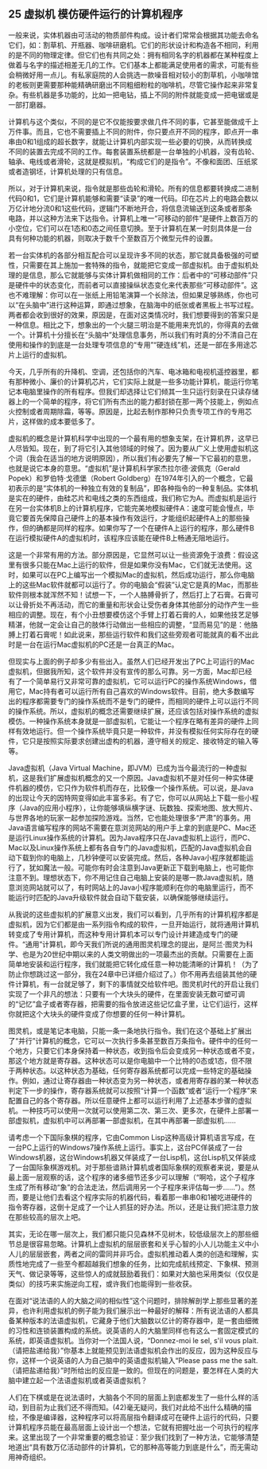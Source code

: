 ## 25 虚拟机 模仿硬件运行的计算机程序

一般来说，实体机器由可活动的物质部件构成。设计者们常常会根据其功能去命名它们，如：割草机、开瓶器、咖啡研磨机。它们的形状设计和构造各不相同，利用的是不同的物理定律。但它们也有共同之处：拥有相同名字的机器都在某种程度上做着与名字的描述相差无几的工作。它们基本上都能满足使用者的需求，可能有些会稍微好用一点儿。有私家庭院的人会挑选一款噪音相对较小的割草机，小咖啡馆的老板则更需要那种能精确研磨出不同粗细粉粒的咖啡机，尽管它操作起来非常复杂。有些机器是多功能的，比如一把电钻，插上不同的附件就能变成一把电锯或是一部打磨器。

计算机与这个类似，不同的是它不仅能按要求做几件不同的事，它甚至能做成千上万件事。而且，它也不需要插上不同的附件，你只要点开不同的程序，即点开一串串由0和1组成的超长数字，就能让计算机内部实现一些必要的切换，从而转换成不同的装置去完成不同的工作。每套装置系统都是一台单独的小机器，没有齿轮、轴承、电线或者滑轮，这就是模拟机，“构成它们的是指令”。不像和面团、压纸浆或者造钢坯，计算机处理的只有信息。

所以，对于计算机来说，指令就是那些齿轮和滑轮。所有的信息都要转换成二进制代码0和1，它们是计算机能够和需要“读录”的唯一代码。印在芯片上的电路会数以万亿计地分流0和1这些代码，逻辑门不断地开合，将信息流输送到这条或者那条电路，并以这种方法来下达指令。计算机上唯一“可移动的部件”是硬件上数百万的小空位，它们可以在1态和0态之间任意切换。至于计算机在某一时刻具体是一台具有何种功能的机器，则取决于数千个至数百万个微型元件的设置。

若一台实体机的各部分相互配合可以呈现许多不同的状态，那它就具备极强的可塑性，只需要在其上施加一套特殊的指令，就能把它变成一部虚拟机。由于虚拟机处理的是信息，那么它就能够与实体计算机做相同的工作：后者中的“可移动部件”只是硬件中的状态变化，而前者可以直接操纵状态变化来代表那些“可移动部件”。这也不难理解：你可以在一张纸上用铅笔演算一个长除法，但如果足够熟练，你也可以“在头脑中”进行这种运算，即通过想象，在脑海中的纸张或者黑板上书写过程。两者都会收到很好的效果，原因是，在面对这类情况时，我们想要得到的答案只是一种信息。相比之下，想象出的一个火腿三明治是不能用来充饥的，你得真的去做一个。计算机十分擅长在“头脑中”处理信息事务，所以我们有时真的分不清自己在使用和操作的到底是一台处理专项信息的“专用”“硬连线”机，还是一部在多用途芯片上运行的虚拟机。

今天，几乎所有的升降机、空调，还包括你的汽车、电冰箱和电视机遥控器里，都有那种微小、廉价的计算机芯片，它们实际上就是一些多功能计算机，能运行你笔记本电脑里操作的所有程序。但我们却选择让它们倾其一生只运行刻录在只读存储器上的一个简单的程序，将它们所有杰出的能力都封锁在那一两个技能上，例如点火控制或者周期除霜，等等。原因是，比起去制作那种只负责专项工作的专用芯片，这样做的成本要低多了。

虚拟机的概念是计算机科学中出现的一个最有用的想象支架，在计算机界，这早已人尽皆知。现在，到了将它引入其他领域的时候了。因为要从广义上使用虚拟机这个词（我会在适当的地方说明原因），所以我们有必要先了解一下它最初的意思，也就是说它本身的意思。“虚拟机”是计算机科学家杰拉尔德·波佩克（Gerald Popek）和罗伯特·戈德堡（Robert Goldberg）在1974年引入的一个概念，它最初表示的是“实体机的一种独立有效的复制品”，即各种指令的一种复制品。实体机是实在的硬件，由硅芯片和电线之类的东西组成，我们称它为A。而虚拟机是运行在另一台实体机B上的计算机程序，它能完美地模拟硬件A：速度可能会慢点，毕竟它要首先保障自己硬件上的基本操作有效运行，才能组织起硬件A上的那些操作，但的确都是同样的程序。如果你写了一个在硬件A上运行的程序，那么硬件B在运行模拟硬件A的虚拟机时，该程序应该能在硬件B上畅通无阻地运行。

这是一个非常有用的方法。部分原因是，它显然可以让一些资源免于浪费：假设这里有很多只能在Mac上运行的软件，但是如果你没有Mac，它们就无法使用。这时，如果可以在PC上编写出一个模拟Mac的虚拟机，然后成功运行，那么你电脑上的这些Mac软件就都可以运行了。你的电脑会“假装”认定它是真的Mac，而那些软件则根本就浑然不知！试想一下，一个人胳膊骨折了，然后打上了石膏。石膏可以让骨折处不再活动，而它的重量和形状会让受伤者身体其他部分的动作产生一些相应的调整。现在，有个小丑想要模仿这个手臂上打着石膏的人，如果他技艺足够精湛，他就一定会让自己的肢体行动做出一些相应的调整，“显而易见”的是：他胳膊上打着石膏呢！如此说来，那些运行软件和我们这些旁观者可能就真的看不出此时是一台在运行Mac虚拟机的PC还是一台真正的Mac。

但现实与上面的例子却多少有些出入。虽然人们已经开发出了PC上可运行的Mac虚拟机，但据我所知，这个软件并没有宣传的那么可靠。另一方面，Mac却已经有了一个简单易行又非常可靠的虚拟机，它可以运行PC的操作系统Windows，借用它，Mac持有者可以运行所有自己喜欢的Windows软件。目前，绝大多数编写出的程序都需要专门的操作系统而不是专门的硬件，而相同的硬件上可以运行不同的操作系统。所以，虚拟机的概念还需要继续扩展，还应该包括对操作系统的虚拟模仿。一种操作系统本身就是一部虚拟机，它能让一个程序在略有差异的硬件上同样有效地运行。但一个操作系统毕竟只是一种软件，并没有模拟任何实际存在的硬件，它只是按照实际要求创建出虚构的机器，遵守相关的规定、接收特定的输入等等。

Java虚拟机（Java Virtual Machine，即JVM）已成为当今最流行的一种虚拟机，这是我们扩展虚拟机概念的又一个原因。Java虚拟机不是对任何一种实体硬件机器的模仿，它只作为软件机而存在，比较像一个操作系统。可以说，是Java的出现让今天的因特网变得如此丰富多彩。有了它，你可以从网站上下载一些小程序（Java的应用小程序），让你能够填纵横字谜、玩数独、探索地图、放大照片、与世界各地的玩家一起参加探险游戏。当然，它也能处理很多“严肃”的事务。用Java语言编写程序的网站不需要在意浏览网站的用户手上拿的到底是PC、Mac还是运行Linux操作系统的计算机。因为Java程序只在Java虚拟机上运行，而PC、Mac以及Linux操作系统上都有各自专门的Java虚拟机，匹配的Java虚拟机会自动下载到你的电脑上，几秒钟便可以安装完成。然后，各种Java小程序就都能运行了，犹如魔法一般。可能你有时会注意到Java更新正下载到电脑上，也可能你注意不到。理想状态下，你不用记住自己电脑上安装的是哪一款Java虚拟机，随意浏览网站就可以了，有时网站上的Java小程序能顺利在你的电脑里运行，而不能运行时匹配的Java升级软件就会自动下载安装，以确保能够继续运行。

从我说的这些虚拟机的扩展意义出发，我们可以看到，几乎所有的计算机程序都是虚拟机，因为它们都是由一系列指令构成的软件，一旦开始运行，就将通用计算机转变成了专用计算机，而这种专用计算机本可以专门设计并建造成专门的硬件。“通用”计算机，即今天我们所说的通用图灵机理念的提出，是阿兰·图灵为科学、也是为20世纪中期以来的人类文明做出的一项最杰出的贡献。只需要在上面简单地安装和运行程序，我们就能把它转化成任意一种功能清晰的计算机！（为了防止你想跳过这一部分，我在24章中已详细介绍过了。）你不用再去组装其他的硬件计算机，有一台就足够了，剩下的事情就交给软件吧。图灵机时代的开启让我们实现了一个非凡的想法：只要有一个大块头的硬件，在里面安装无数可塑可调的“记忆”盒子或者寄存器，把需要的指令放进这些记忆盒子里，让它们运行，这样你就把这个大块头的硬件变成了你想要的任何一种计算机。

图灵机，或是笔记本电脑，只能一条一条地执行指令。我们在这个基础上扩展出了“并行”计算机的概念，它可以一次执行多条甚至数百万条指令。硬件中的任何一个地方，只要它们本身保持着一种状态，收到指令后会变成另一种状态或者不变，那这个地方就是寄存器。这种状态可以是你电脑中一个比特的0态或1态，但不限于两种状态。以这种状态为基础，任何寄存器系统都可以完成一些特定的基础操作。例如，通过让寄存器由一种状态变为另一种状态，或者用寄存器的某一种状态判定下一步的操作，寄存器系统就可以按照“计算一个函数”或者“运行一个程序”来配置自己的各个寄存器。所以任意硬件上都可以运行利用了上述基本步骤的虚拟机。一种技巧可以使用一次就可以使用第二次、第三次、更多次，在硬件上部署一部虚拟机，虚拟机中可以再部署一部虚拟机，在其中再部署一部虚拟机……

请考虑一个下国际象棋的程序，它由Common Lisp这种高级计算机语言写成，在一台PC上运行的Windows7操作系统上运行。事实上，这台PC佯装成了一台Windows机器，这台Windows机器又佯装成了一台Lisp机，这台Lisp机又佯装成了一台国际象棋游戏机。对于那些谙熟计算机或者国际象棋的观察者来说，要是从最上面一层观察的话，这个程序的诸多细节还多少可以理解（“啊哈，这个子程序生成了所有移动“象”的合法走法，然后调用另一个子程序来评估每一步……”）。然而，要是让他们去看这个程序实际的机器代码，看着那一串串0和1被吃进硬件的指令寄存器，这倒十足成了一个让人抓狂的好办法。所以，还是让我们把注意力放在那些较高的层次上吧。

其实，无论在哪一层次上，我们都只能只见森林不见树木，较低级层次上的那些细节总是很容易忽略。计算机上虚拟机的层层嵌套和关乎心智的小人儿功能主义中小人儿的层层嵌套，两者之间的雷同并非巧合。虚拟机推动着人类的创造和理解，实质性地完成了一些至今都超越我们想象的任务，比如完成航线预定、下象棋、预测天气、做记录等等，这些惊人的成就鼓励着我们：如果对大脑也采用类似（仅仅是类似）的技巧来实施逆向工程，或许我们也能得到一些收获。

在面对“说法语的人的大脑之间的相似性”这个问题时，排除解剖学上那些显著的差异，也许利用虚拟机的例子能为我们展示出一种最好的解释：所有说法语的人都具备某种版本的法语虚拟机，它藏身于他们大脑数以亿计的寄存器中，是一套由细微的习性和连锁装置构成的系统。说英语的人的大脑里同样也有这么一套固定模式的系统，即英语虚拟机。当你对一个法国人说，“Donnez-moi le sel, s'il vous plait.（请把盐递给我）”你基本上就能预见到法语虚拟机会作出的反应，因为这种反应与你，这样一个说英语的人为自己脑中的英语虚拟机输入“Please pass me the salt.（请把盐递给我）”时所给出的反应是一致的。但现在的问题是，要怎样在人类的大脑中建立起一个法语虚拟机或者英语虚拟机？

人们在下棋或是在说法语时，大脑各个不同的层面上到底都发生了一些什么样的活动，到目前为止我们还不得而知。(42)毫无疑问，我们对此给不出什么精确的描绘，不像是编译器，这种程序可以将高层指令翻译成可在硬件上运行的代码，只要计算机程序员能在最高层面上设计出一个想法，它就有把握吐出一个可执行的程序来。这里出现了一个非常重要的概念验证：至少我们找到了一种方法，它能够清楚地道出“具有数万亿活动部件的计算机，它的那种高等能力到底是什么”，而无需动用神奇组织。



